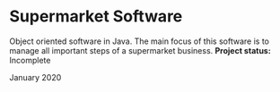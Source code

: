 # Supermarket Software

Object oriented software in Java. The main focus of this software is to manage all important steps of a supermarket business.
<b>Project status:</b> Incomplete

January 2020
